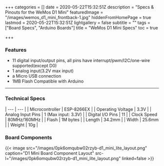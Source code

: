 +++
categories = []
date = 2020-05-22T15:32:51Z
description = "Specs & Pinouts for the WeMos D1 Mini"
featuredImage = "/images/wemos_d1_mini_frontback-1.jpg"
hiddenFromHomePage = true
lastmod = 2020-05-22T15:32:51Z
lightgallery = false
subtitle = ""
tags = ["Board Specs", "Arduino Boards"]
title = "WeMos D1 Mini Specs"
toc = true

+++
<!--more-->

### Features

* 11 digital input/output pins, all pins have interrupt/pwm/I2C/one-wire supported(except D0)
* 1 analog input(3.2V max input)
* a Micro USB connection
* 1MB Flash Compatible with Arduino

***

### Technical Specs

| --- | --- |
| Microcontroller | ESP-8266EX |
| Operating Voltage | 3.3V |
| Analog Input Pins | 1 (Max input: 3.3V) |
| Digital I/O Pins | 11 |
| Clock Speed | 80MHz/160MHz |
| Flash | 1M bytes |
| Length | 34.2mm |
| Width | 25.6mm |
| Weight | 10g |

### Board Components

{{< image src="/images/0pk6omqubw02rzyb-d1_mini_lite_layout.png" caption="D1 Mini Board Component Layout"  src-l="/images/0pk6omqubw02rzyb-d1_mini_lite_layout.png" linked=false  >}}